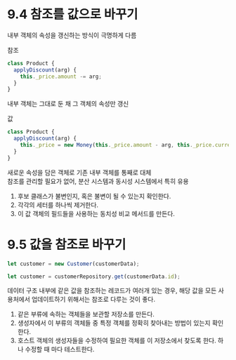 # 9.4 참조를 값으로 바꾸기
내부 객체의 속성을 갱신하는 방식이 극명하게 다름

참조 
```typescript
class Product {
  applyDiscount(arg) {
    this._price.amount -= arg;
  }  
}
```
내부 객체는 그대로 둔 채 그 객체의 속성만 갱신

값
```typescript
class Product {
  applyDiscount(arg) {
    this._price = new Money(this._price.amount - arg, this._price.currency);
  }  
}
```
새로운 속성을 담은 객체로 기존 내부 객체를 통째로 대체<br>
참조를 관리할 필요가 없어, 분산 시스템과 동시성 시스템에서 특히 유용

1. 후보 클래스가 불변인지, 혹은 불변이 될 수 있는지 확인한다.
2. 각각의 세터를 하나씩 제거한다.
3. 이 값 객체의 필드들을 사용하는 동치성 비교 메서드를 만든다.

# 9.5 값을 참조로 바꾸기

```typescript
let customer = new Customer(customerData);
```
```typescript
let customer = customerRepository.get(customerData.id);
```
데이터 구조 내부에 같은 값을 참조하는 레코드가 여러개 있는 경우, 해당 값을 모든 사용처에서 업데이트하기 위해서는 참조로 다루는 것이 좋다.

1. 같은 부류에 속하는 객체들을 보관할 저장소를 만든다.
2. 생성자에서 이 부류의 객체들 중 특정 객체를 정확히 찾아내는 방법이 있는지 확인한다.
3. 호스트 객체의 생성자들을 수정하여 필요한 객체를 이 저장소에서 찾도록 한다. 하나 수정할 때 마다 테스트한다.